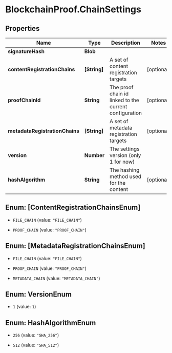 # BlockchainProof.ChainSettings

## Properties
Name | Type | Description | Notes
------------ | ------------- | ------------- | -------------
**signatureHash** | **Blob** |  | 
**contentRegistrationChains** | **[String]** | A set of content registration targets | [optional] 
**proofChainId** | **String** | The proof chain id linked to the current configuration | [optional] 
**metadataRegistrationChains** | **[String]** | A set of metadata registration targets | [optional] 
**version** | **Number** | The settings version (only 1 for now) | 
**hashAlgorithm** | **String** | The hashing method used for the content | [optional] 


<a name="[ContentRegistrationChainsEnum]"></a>
## Enum: [ContentRegistrationChainsEnum]


* `FILE_CHAIN` (value: `"FILE_CHAIN"`)

* `PROOF_CHAIN` (value: `"PROOF_CHAIN"`)




<a name="[MetadataRegistrationChainsEnum]"></a>
## Enum: [MetadataRegistrationChainsEnum]


* `FILE_CHAIN` (value: `"FILE_CHAIN"`)

* `PROOF_CHAIN` (value: `"PROOF_CHAIN"`)

* `METADATA_CHAIN` (value: `"METADATA_CHAIN"`)




<a name="VersionEnum"></a>
## Enum: VersionEnum


* `1` (value: `1`)




<a name="HashAlgorithmEnum"></a>
## Enum: HashAlgorithmEnum


* `256` (value: `"SHA_256"`)

* `512` (value: `"SHA_512"`)




